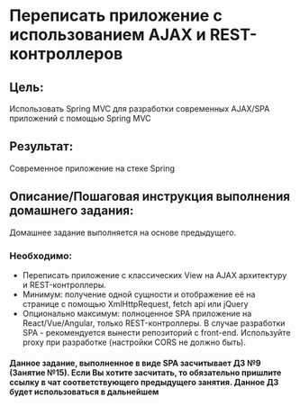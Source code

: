 ﻿# Переписать приложение с использованием AJAX и REST-контроллеров

## Цель:
Использовать Spring MVC для разработки современных AJAX/SPA приложений c помощью Spring MVC

## Результат: 
Современное приложение на стеке Spring

## Описание/Пошаговая инструкция выполнения домашнего задания:
Домашнее задание выполняется на основе предыдущего.

### Необходимо:

 * Переписать приложение с классических View на AJAX архитектуру и REST-контроллеры.
 * Минимум: получение одной сущности и отображение её на странице с помощью XmlHttpRequest, fetch api или jQuery
 * Опционально максимум: полноценное SPA приложение на React/Vue/Angular, только REST-контроллеры. В случае разработки SPA - рекомендуется вынести репозиторий с front-end. Используйте proxy при разработке (настройки CORS не должно быть). 
 
#### Данное задание, выполненное в виде SPA засчитывает ДЗ №9 (Занятие №15). Если Вы хотите засчитать, то обязательно пришлите ссылку в чат соответствующего предыдущего занятия. Данное ДЗ будет использоваться в дальнейшем



